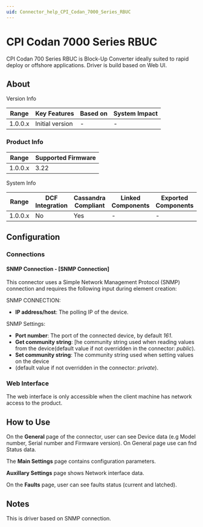 ```yaml
---
uid: Connector_help_CPI_Codan_7000_Series_RBUC
---
```


# CPI Codan 7000 Series RBUC

CPI Codan 700 Series RBUC is Block-Up Converter ideally suited to rapid deploy or offshore applications. Driver is build based on Web UI.

## About

Version Info

| **Range** | **Key Features** | **Based on** | **System Impact** |
|-----------|------------------|--------------|-------------------|
| 1.0.0.x   | Initial version  | \-           | \-                |

### Product Info

| **Range** | **Supported Firmware** |
|-----------|------------------------|
| 1.0.0.x   | 3.22                   |

System Info

| **Range** | **DCF Integration** | **Cassandra Compliant** | **Linked Components** | **Exported Components** |
|-----------|---------------------|-------------------------|-----------------------|-------------------------|
| 1.0.0.x   | No                  | Yes                     | \-                    | \-                      |

## Configuration

### Connections

#### SNMP Connection - \[SNMP Connection\]

This connector uses a Simple Network Management Protocol (SNMP) connection and requires the following input during element creation:

SNMP CONNECTION:

- **IP address/host**: The polling IP of the device.

SNMP Settings:

- **Port number**: The port of the connected device, by default *161*.
- **Get community string**: \[he community string used when reading values from the device(default value if not overridden in the connector: *public*).
- **Set community string**: The community string used when setting values on the device
- (default value if not overridden in the connector: *private*).

### Web Interface

The web interface is only accessible when the client machine has network access to the product.

## How to Use

On the **General** page of the connector, user can see Device data (e.g Model number, Serial number and Firmware version). On General page use can fnd Status data.

The **Main Settings** page contains configuration parameters.

**Auxillary Settings** page shows Network interface data.

On the **Faults** page, user can see faults status (current and latched).

## Notes

This is driver based on SNMP connection.
